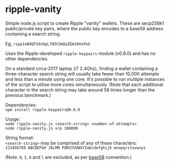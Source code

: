 # ripple-vanity
Simple node.js script to create Ripple "vanity" wallets.  These are secp256k1 public/private key pairs, where the public key encodes to a base58 address containing a search string.

Eg, `ripp1eB4QF5dxUpL7H3CGmQaZEAiKHsPo5`

Uses the Ripple-developed `ripple-keypairs` module (v0.8.0) and has no other dependencies.

On a standard circa-2017 laptop (i7 2.4Ghz), finding a wallet containing a three-character search string will usually take fewer than 10,000 attempts and less than a minute using one core. It's possible to run multiple instances of the script to utilise more cores simultaneously. (Note that each additional character in the search string may take around 58 times longer than the previous benchmark.)

Dependencies:   
`npm install ripple-keypairs@0.8.0`

Usage:  
`node ripple-vanity.js <search-string> <number-of-attempts>`  
`node ripple-vanity.js xrp 100000`  

String format:   
`<search-string>` may be comprised of any of these characters:  
`123456789 ABCDEFGH JKLMN PQRSTUVWXYZabcdefghijk mnopqrstuvwxyz`  

(Note: `0`, `I`, `O` and `l` are excluded, as per [base58](https://en.wikipedia.org/wiki/Base58) convention.)
